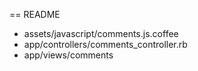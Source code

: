 == README

* assets/javascript/comments.js.coffee
* app/controllers/comments_controller.rb
* app/views/comments
